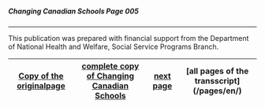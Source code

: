 ##### Changing Canadian Schools Page 005
***

This publication was prepared with financial support
from the Department of National Health and Welfare,
Social Service Programs Branch.

[Copy of the originalpage](/copies-from-original/CCS005.png)|[complete copy of Changing Canadian Schools](/copies-from-original/BestCopy_Changing_Canadian_Schools_Perspectives_on_Disability_and_Inclusion.pdf)|[next page](Changing_Canadian_Schools-006)|[all pages of the transscript] (/pages/en/)
---|---|---|---

